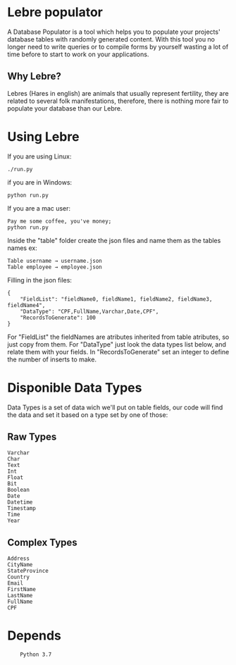 # Lebre populator
A Database Populator is a tool which helps you to populate your projects' database tables with randomly generated content. With this tool you no longer need to write queries or to compile forms by yourself wasting a lot of time before to start to work on your applications.

## Why Lebre?

Lebres (Hares in english) are animals that usually represent fertility, they are related to several folk manifestations, therefore, there is nothing more fair to populate your database than our Lebre.

# Using Lebre

If you are using Linux:

    ./run.py
if you are in Windows:

    python run.py
If you are a mac user:

    Pay me some coffee, you've money;
    python run.py

Inside the "table" folder create the json files and name them as the tables names ex: 

    Table username → username.json
    Table employee → employee.json


Filling in the json files:

    {
		"FieldList": "fieldName0, fieldName1, fieldName2, fieldName3, fieldName4",
		"DataType": "CPF,FullName,Varchar,Date,CPF",
		"RecordsToGenerate": 100
	}

For "FieldList" the fieldNames are atributes inherited from table atributes, so just copy from them.
For "DataType"  just look the data types list below, and relate them with your fields.
In "RecordsToGenerate" set an integer to define the number of inserts to make.

# Disponible Data Types
Data Types is a set of data wich we'll put on table fields, our code will find the data and set it based on a type set by one of those:

 ## Raw Types
    Varchar
    Char
    Text    
    Int
    Float
    Bit
    Boolean
    Date
    Datetime
    Timestamp
    Time
    Year

 ## Complex Types
    Address
    CityName
    StateProvince
    Country
    Email
    FirstName
    LastName
    FullName
    CPF
    

# Depends
        Python 3.7
        
